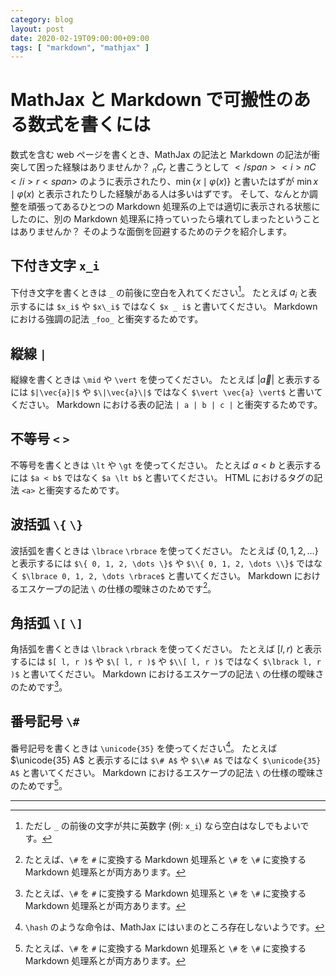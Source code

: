 ```yaml
---
category: blog
layout: post
date: 2020-02-19T09:00:00+09:00
tags: [ "markdown", "mathjax" ]
---
```


# MathJax と Markdown で可搬性のある数式を書くには

数式を含む web ページを書くとき、MathJax の記法と Markdown の記法が衝突して困った経験はありませんか？
${} _ n C _ r$ と書こうとして <span>$</span>{} <i>nC</i> r<span>$</span> のように表示されたり、$\min \lbrace x \mid \varphi(x) \rbrace$ と書いたはずが $\min x \mid \varphi(x)$ と表示されたりした経験がある人は多いはずです。
そして、なんとか調整を頑張ってあるひとつの Markdown 処理系の上では適切に表示される状態にしたのに、別の Markdown 処理系に持っていったら壊れてしまったということはありませんか？
そのような面倒を回避するためのテクを紹介します。

## 下付き文字 `x_i`

下付き文字を書くときは `_` の前後に空白を入れてください[^underscore]。
たとえば $a _ i$ と表示するには `$x_i$` や `$x\_i$` ではなく `$x _ i$` と書いてください。
Markdown における強調の記法 `_foo_` と衝突するためです。

## 縦線 `|`

縦線を書くときは `\mid` や `\vert` を使ってください。
たとえば $\vert \vec{a} \vert$ と表示するには `$|\vec{a}|$` や `$\|\vec{a}\|$` ではなく `$\vert \vec{a} \vert$` と書いてください。
Markdown における表の記法 `| a | b | c |` と衝突するためです。

## 不等号 `<` `>`

不等号を書くときは `\lt` や `\gt` を使ってください。
たとえば $a \lt b$ と表示するには `$a < b$` ではなく `$a \lt b$` と書いてください。
HTML におけるタグの記法 `<a>` と衝突するためです。

## 波括弧 `\{` `\}`

波括弧を書くときは `\lbrace` `\rbrace` を使ってください。
たとえば $\lbrace 0, 1, 2, \dots \rbrace$ と表示するには `$\{ 0, 1, 2, \dots \}$` や `$\\{ 0, 1, 2, \dots \\}$` ではなく `$\lbrace 0, 1, 2, \dots \rbrace$` と書いてください。
Markdown におけるエスケープの記法 `\` の仕様の曖昧さのためです[^escape]。

## 角括弧 `\[` `\]`

角括弧を書くときは `\lbrack` `\rbrack` を使ってください。
たとえば $\lbrack l, r )$ と表示するには `$[ l, r )$` や `$\[ l, r )$` や `$\\[ l, r )$` ではなく `$\lbrack l, r )$` と書いてください。
Markdown におけるエスケープの記法 `\` の仕様の曖昧さのためです[^escape]。

## 番号記号 `\#`

番号記号を書くときは `\unicode{35}` を使ってください[^hash]。
たとえば $\unicode{35} A$ と表示するには `$\# A$` や `$\\# A$` ではなく `$\unicode{35} A$` と書いてください。
Markdown におけるエスケープの記法 `\` の仕様の曖昧さのためです[^escape]。

---

[^underscore]: ただし `_` の前後の文字が共に英数字 (例: `x_i`) なら空白はなしでもよいです。
[^hash]: `\hash` のような命令は、MathJax にはいまのところ存在しないようです。
[^escape]: たとえば、`\#` を `#` に変換する Markdown 処理系と `\#` を `\#` に変換する Markdown 処理系とが両方あります。
